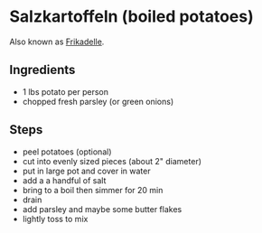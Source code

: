 # Salzkartoffeln (boiled potatoes)

Also known as [Frikadelle](https://en.wikipedia.org/wiki/Frikadelle).

## Ingredients

- 1 lbs potato per person
- chopped fresh parsley (or green onions)

## Steps

- peel potatoes (optional)
- cut into evenly sized pieces (about 2" diameter)
- put in large pot and cover in water
- add a a handful of salt
- bring to a boil then simmer for 20 min
- drain
- add parsley and maybe some butter flakes
- lightly toss to mix
